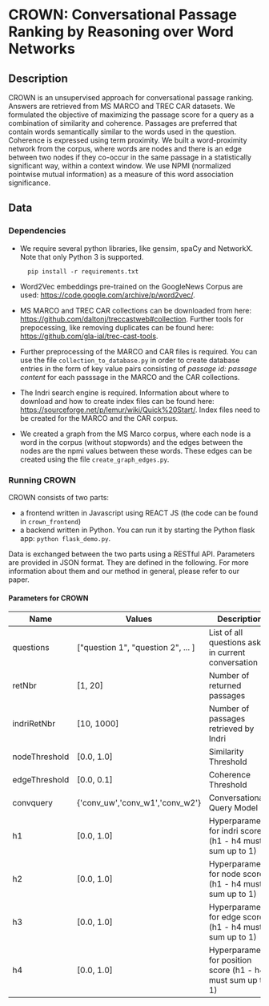 CROWN: **C**onversational Passage **R**anking by Reasoning **o**ver **W**ord **N**etworks
============

Description
------------

CROWN is an unsupervised approach for conversational passage ranking. Answers are retrieved from MS MARCO and TREC CAR datasets. We formulated the objective of maximizing the passage score for a query as a combination of similarity and coherence. Passages are preferred that contain words semantically similar to the words used in the question. Coherence is expressed using term proximity. We built a word-proximity network from the corpus, where words are nodes and there is an edge between two nodes if they co-occur in the same passage in a statistically significant way, within a context window. We use NPMI (normalized pointwise mutual information) as a measure of this word association significance.



Data
------

### Dependencies ####

* We require several python libraries, like gensim, spaCy and NetworkX. Note that only Python 3 is supported.

        pip install -r requirements.txt


* Word2Vec embeddings pre-trained on the GoogleNews Corpus are used: https://code.google.com/archive/p/word2vec/. 

* MS MARCO and TREC CAR collections can be downloaded from here: https://github.com/daltonj/treccastweb#collection. Further tools for prepocessing, like removing duplicates can be found here: https://github.com/gla-ial/trec-cast-tools.

* Further preprocessing of the MARCO and CAR files is required. You can use the file `collection_to_database.py` in order to create database entries in the form of key value pairs consisting of *passage id: passage content* for each passsage in the MARCO and the CAR collections.

* The Indri search engine is required. Information about where to download and how to create index files can be found here: https://sourceforge.net/p/lemur/wiki/Quick%20Start/. Index files need to be created for the MARCO and the CAR corpus. 

* We created a graph from the MS Marco corpus, where each node is a word in the corpus (without stopwords) and the edges between the nodes are the npmi values between these words. These edges can be created using the file `create_graph_edges.py`.



### Running CROWN ####

CROWN consists of two parts: 
* a frontend written in Javascript using REACT JS (the code can be found in `crown_frontend`)
* a backend written in Python. You can run it by starting the Python flask app: `python flask_demo.py`.
  
Data is exchanged between the two parts using a RESTful API.
Parameters are provided in JSON format. They are defined in the following. 
For more information about them and our method in general, please refer to our paper.

#### Parameters for CROWN ####

|Name | Values   |   Description |
| ---- | ------------ | ------------|
|questions | ["question 1", "question 2", ... ] | List of all questions asked in current conversation |
|retNbr | [1, 20] | Number of returned passages |
|indriRetNbr |[10, 1000] | Number of passages retrieved by Indri|
|nodeThreshold |[0.0, 1.0] | Similarity Threshold|
|edgeThreshold |[0.0, 0.1] | Coherence Threshold|
|convquery |{'conv_uw','conv_w1','conv_w2'} | Conversational Query Model|
|h1    |[0.0, 1.0] | Hyperparameter for indri score (h1 - h4 must sum up to 1)|
|h2   | [0.0, 1.0] | Hyperparameter for node score (h1 - h4 must sum up to 1)|
|h3  |  [0.0, 1.0] | Hyperparameter for edge score (h1 - h4 must sum up to 1) |
|h4 |   [0.0, 1.0] | Hyperparameter for position score (h1 - h4 must sum up to 1) |

